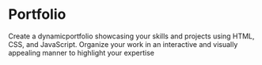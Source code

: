 # Portfolio
Create a dynamicportfolio showcasing your skills and projects using HTML, CSS, and JavaScript. Organize  your work in an interactive and visually appealing manner to highlight your expertise
